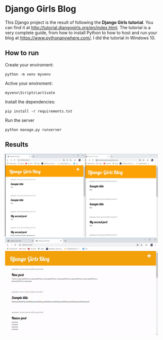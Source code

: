 # Django Girls Blog

This Django project is the result of following the **Django Girls tutorial**. You can find it at http://tutorial.djangogirls.org/en/index.html. The tutorial is a very complete guide, from how to install Python to how to host and run your blog at https://www.pythonanywhere.com/. I did the tutorial in Windows 10.


## How to run
Create your enviroment:
```
python -m venv myvenv
```

Active your enviroment:
```
myvenv\Scripts\activate
```
Install the dependencies:
```
pip install -r requirements.txt
```
Run the server
```
python manage.py runserver
```


## Results
![](/images/capture.jpg)
![](/images/blog.gif)